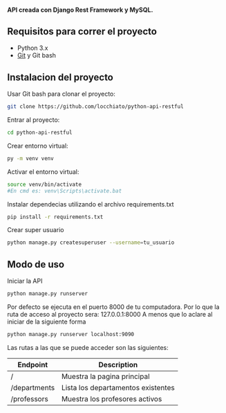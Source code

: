 

#### API creada con Django Rest Framework y MySQL.

## Requisitos para correr el proyecto

- Python 3.x
- [Git](https://git-scm.com/)  y Git bash


## Instalacion del proyecto

Usar Git bash para clonar el proyecto:

```bash
git clone https://github.com/locchiato/python-api-restful
```
Entrar al proyecto:
```bash
cd python-api-restful
```
Crear entorno virtual:
```bash
py -m venv venv
```

Activar el entorno virtual:
```bash
source venv/bin/activate
#En cmd es: venv\Scripts\activate.bat
```

Instalar dependecias utilizando el archivo requirements.txt
```bash
pip install -r requirements.txt
```

Crear super usuario
```bash
python manage.py createsuperuser --username=tu_usuario
```


## Modo de uso

Iniciar la API
```bash
python manage.py runserver
```

Por defecto se ejecuta en el puerto 8000 de tu computadora.
Por lo que la ruta de acceso al proyecto sera: 127.0.0.1:8000
A menos que lo aclare al iniciar de la siguiente forma
```bash
python manage.py runserver localhost:9090
```


Las rutas a las que se puede acceder son las siguientes:

| Endpoint | Description |
| --- | --- |
| / | Muestra la pagina principal |
| /departments | Lista los departamentos existentes |
| /professors | Muestra los profesores activos |

